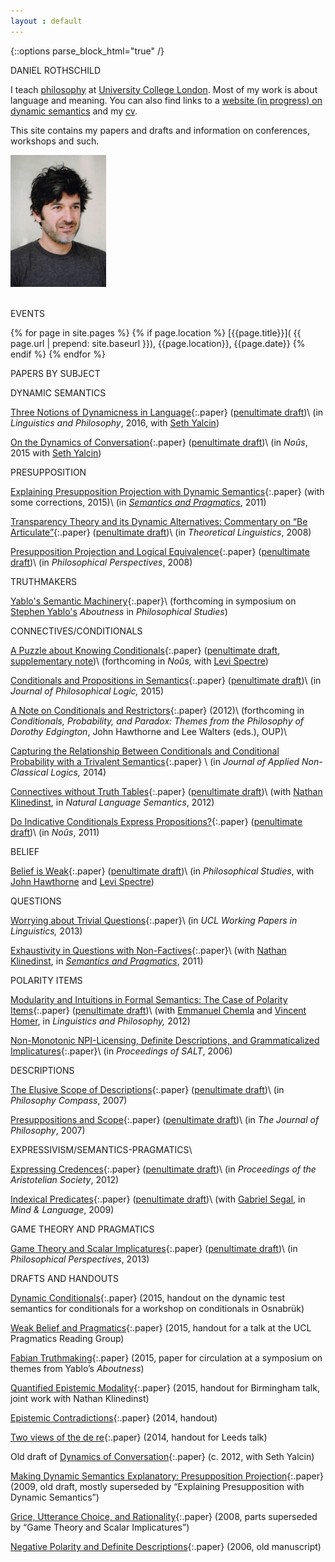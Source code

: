 ```yaml
---
layout : default
---
```


{::options parse_block_html="true" /}

<div id="blurb">
<div class="title" markdown="0">
DANIEL ROTHSCHILD  
</div>

<div class="blurb_text">

I teach [philosophy](https://www.ucl.ac.uk/philosophy) at [University
College London](https://www.ucl.ac.uk/). Most of my work is about
language and meaning. You can also find links to a [website (in
progress) on dynamic semantics](http://dynsem.github.io/) and my
[cv](rothschildcv.pdf).

This site contains my papers and drafts and information on conferences,
workshops and such.
</div>

<div id="pic">
<img src="me.jpg" width="153" height="211.5" style="horizontal-align:left"/>
</div>

<br/>
</div>


<div id = "events">


<div class="title2" markdown="0">

EVENTS

</div>

<div class ="blurb_text" markdown ="block">


{% for page in site.pages %} {% if page.location %}
[{{page.title}}]( {{ page.url | prepend: site.baseurl }}), {{page.location}}, {{page.date}}
{% endif %} {% endfor %}

</div>
</div>
<div id="main">

<div class="title" >

PAPERS BY SUBJECT  

</div>

<div class="papers">

<div class="section" markdown="0">

DYNAMIC SEMANTICS

</div>

[Three Notions of Dynamicness in
Language](http://dx.doi.org/10.1007/s10988-016-9188-1){:.paper}
([penultimate draft](discourse-submitted.pdf))\\
(in *Linguistics and Philosophy*, 2016, with [Seth
Yalcin](http://yalcin.cc/))

[On the Dynamics of
Conversation](http://dx.doi.org/10.1111/nous.12121){:.paper}
([penultimate draft](dynamics.pdf))\\
(in *Noûs*, 2015 with [Seth Yalcin](http://yalcin.cc/))

<div class="section" markdown="0">

PRESUPPOSITION

</div>

[Explaining Presupposition Projection with Dynamic
Semantics](rothschild-explaining.pdf){:.paper} (with some corrections,
2015)\\
(in [*Semantics and Pragmatics*](http://semprag.org/), 2011)

[Transparency Theory and its Dynamic Alternatives: Commentary on “Be
Articulate”](http://dx.doi.org/10.1515/THLI.2008.018){:.paper}
([penultimate draft](commentaryschlenker2.pdf))\\
(in *Theoretical Linguistics*, 2008)

[Presupposition Projection and Logical
Equivalence](http://dx.doi.org/10.1111%2fj.1520-8583.2008.00154.x){:.paper}
([penultimate draft](presuppositionequivalence.pdf))\\
(in *Philosophical Perspectives*, 2008)

<div class="section" markdown="0">

TRUTHMAKERS

</div>

[Yablo's Semantic Machinery](yablo.pdf){:.paper}\\
(forthcoming in symposium on [Stephen
Yablo's](http://www.mit.edu/~yablo/home/Hello.html) *Aboutness* in
*Philosophical Studies*)

<div class="section" markdown="0">

CONNECTIVES/CONDITIONALS

</div>

[A Puzzle about Knowing
Conditionals](http://dx.doi.org/10.1007/s11098-015-0553-7){:.paper}
([penultimate draft](knowingodds.pdf), [supplementary
note](supplement.html))\\
(forthcoming in *Noûs,* with [Levi
Spectre](http://www.openu.ac.il/Personal_sites/levi-spectre/))

[Conditionals and Propositions in
Semantics](http://dx.doi.org/10.1007/s10992-015-9359-5){:.paper}
([penultimate draft](conditionals.pdf))\\
(in *Journal of Philosophical Logic,* 2015)

[A Note on Conditionals and Restrictors](semconditionals.pdf){:.paper}
(2012)\\
(forthcoming in *Conditionals, Probability, and Paradox: Themes from the
Philosophy of Dorothy Edgington*, John Hawthorne and Lee Walters (eds.),
OUP)\\

[Capturing the Relationship Between Conditionals and Conditional
Probability with a Trivalent
Semantics](conditionalstrivalence2.pdf){:.paper} \\
(in *Journal of Applied Non-Classical Logics,* 2014)

[Connectives without Truth
Tables](http://dx.doi.org/10.1007/s11050-011-9079-5){:.paper}
([penultimate draft](connectives.pdf))\\
(with [Nathan
Klinedinst](http://www.ucl.ac.uk/psychlangsci/research/linguistics/People/linguistics-staff/n_klinedinst),
in *Natural Language Semantics*, 2012)

[Do Indicative Conditionals Express
Propositions?](http://dx.doi.org/10.1111/j.1468-0068.2010.00825.x){:.paper}
([penultimate draft](condprop2.pdf))\\
(in *Noûs*, 2011)

<div class="section" markdown="0">

BELIEF

</div>

[Belief is Weak](http://dx.doi.org/10.1007/s11098-015-0553-7){:.paper}
([penultimate draft](belief.pdf))\\
(in *Philosophical Studies*, with [John
Hawthorne](https://dornsife.usc.edu/cf/phil/faculty_display.cfm?Person_ID=1047479)
and [Levi Spectre](http://www.openu.ac.il/Personal_sites/levi-spectre/))

<div class="section" markdown="0">

QUESTIONS

</div>

[Worrying about Trivial
Questions](https://www.ucl.ac.uk/psychlangsci/research/linguistics/publications/wpl/12papers/rothschildUCLWPL){:.paper}\\
(in *UCL Working Papers in Linguistics,* 2013)

[Exhaustivity in Questions with
Non-Factives](http://dx.doi.org/10.3765/sp.4.2){:.paper}\\
(with [Nathan
Klinedinst](http://www.ucl.ac.uk/psychlangsci/research/linguistics/People/linguistics-staff/n_klinedinst),
in [*Semantics and Pragmatics*](http://semprag.org/), 2011)

<div class="section" markdown="0">

POLARITY ITEMS

</div>

[Modularity and Intuitions in Formal Semantics: The Case of Polarity
Items](http://www.springerlink.com/content/4871042m16634812/){:.paper}
([penultimate draft](NPISI.pdf))\\
(with [Emmanuel Chemla](http://www.emmanuel.chemla.free.fr/) and
[Vincent Homer](https://sites.google.com/site/vincenthomer/), in
*Linguistics and Philosophy,* 2012)

[Non-Monotonic NPI-Licensing, Definite Descriptions, and Grammaticalized
Implicatures](http://ecommons.library.cornell.edu/handle/1813/7590){:.paper}\\
(in *Proceedings of SALT*, 2006)

<div class="section" markdown="0">

DESCRIPTIONS

</div>

[The Elusive Scope of
Descriptions](http://dx.doi.org/10.1111/j.1747-9991.2007.00111.x){:.paper}
([penultimate draft](descriptions9-20.pdf))\\
(in *Philosophy Compass*, 2007)

[Presuppositions and
Scope](http://www.journalofphilosophy.org/articles/104/104-2.htm){:.paper}
([penultimate draft](p+s.pdf))\\
(in *The Journal of Philosophy*, 2007)

<div class="section" markdown="0">

EXPRESSIVISM/SEMANTICS-PRAGMATICS\

</div>

[Expressing
Credences](http://onlinelibrary.wiley.com/doi/10.1111/j.1467-9264.2012.00327.x/abstract){:.paper}
([penultimate draft](expressingcredences.pdf))\\
(in *Proceedings of the Aristotelian Society*, 2012)

[Indexical
Predicates](http://dx.doi.org/10.1111/j.1468-0017.2009.01371.x){:.paper}
([penultimate draft](predind.pdf))\\
(with [Gabriel
Segal](http://www.kcl.ac.uk/artshums/depts/philosophy/people/staff/academic/segal/index.aspx),
in *Mind & Language*, 2009)

<div class="section" markdown="0">

GAME THEORY AND PRAGMATICS

</div>

[Game Theory and Scalar
Implicatures](http://onlinelibrary.wiley.com/doi/10.1111/phpe.12024/abstract){:.paper}
([penultimate draft](GT+SI.pdf))\\
(in *Philosophical Perspectives*, 2013)

</div>

<div class="title2" markdown="0">

DRAFTS AND HANDOUTS

</div>

<div class="papers">

[Dynamic Conditionals](DynamicConditionals.pdf){:.paper} (2015, handout
on the dynamic test semantics for conditionals for a workshop on
conditionals in Osnabrük)

[Weak Belief and Pragmatics](wbp.pdf){:.paper} (2015, handout for a talk
at the UCL Pragmatics Reading Group)

[Fabian Truthmaking](FabianTruthmaking.pdf){:.paper} (2015, paper for
circulation at a symposium on themes from Yablo’s *Aboutness*)

[Quantified Epistemic Modality](birmingham.pdf){:.paper} (2015, handout
for Birmingham talk, joint work with Nathan Klinedinst)

[Epistemic Contradictions](epistemiccontradictions.pdf){:.paper} (2014,
handout)

[Two views of the de re](leeds.pdf){:.paper} (2014, handout for Leeds
talk)

Old draft of [Dynamics of Conversation](olddynamics.pdf){:.paper} (c.
2012, with Seth Yalcin)

[Making Dynamic Semantics Explanatory: Presupposition
Projection](dynamicexplanatory.pdf){:.paper} (2009, old draft, mostly
superseded by “Explaining Presupposition with Dynamic Semantics”)

[Grice, Utterance Choice, and Rationality](gricechoice5.pdf){:.paper}
(2008, parts superseded by “Game Theory and Scalar Implicatures”)

[Negative Polarity and Definite Descriptions](npidd.pdf){:.paper} (2006,
old manuscript)

</div>

<div id="refs" class="references">

</div>

</div>
